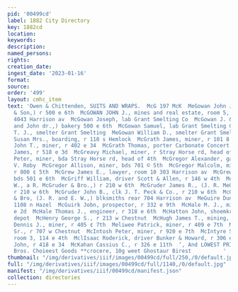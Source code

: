 ```yaml
---
pid: '00499cd'
label: 1882 City Directory
key: 1882cd
location: 
keywords: 
description: 
named_persons: 
rights: 
creation_date: 
ingest_date: '2023-01-16'
format: 
source: 
order: '499'
layout: cmhc_item
text: 'Owen & Chittenden, SUITS AND WRAPS.  McG 197 McK  MeGowan John Jr., (J. McGowan
  & Son,) r 500 e 6th  McGOWAN JOHN J., mines and real estate, room 5, Boston blk,
  4043 Harrison av  McGowan Joseph, lab Grant Smelting Co  McGowan J. & Son., (John
  and John dr.,) bakery 500 e 6th  McGowan Samuel, lab Grant Smelting Co  McGowan
  T. J., smelter Grant Smelting  MeGowan William D., smelter Grant Smelting Co  McGran
  Susan Mrs., boarding, r 110 s Hemlock  McGrath James, miner, r 101 8 Toledo av  McGrath
  John T., miner, r 402 e 34  McGrath Thomas, porter Carbonate Concert Hall  McGraw
  James, r 518 e 3d  McGreavy Michael, miner, r Stray Horse rd, head of 4th  McGresvy
  Peter, miner, bda Stray Horse rd, head of 4th  McGregor Alexander, gasfitter J.
  V. Roby  McGregor Allison, miner, bds 701 © 5th  McGregor Malcolm, mine foreman,
  r 800 ¢ 5th  McGrew James E., lawyer, room 10 303 Harrison av  McGrew Joseph, lab,
  bds 501 e 6th  McGriff William, driver Scott & Allen, r 146 w 4th  McGruder Elijah
  W., a R. McGruder & Bro.,) r 210 w 6th  McGruder James R., (J. R. MeGruder & Bro.,}
  r 210 w 6th  McGruder John B., clk J. T. Peck & Co., r 210 w 6th  McGruder J. R.
  & Bro, (J. R. and E. W.,) blksmiths rear 704 Harrison av  MeGuire Duncan, lab, r
  1108 n Hazel  McGuirk Jobn, prospector, r 332 e 9th  McHale M. J., miner, r 216
  e 2d  McHale Thomas J., engineer, r 318 e 6th  McHatton John, shoemkr, Poplar opp
  depot  McHenry George S., r 213 w Chestnut  McHugh James T., mining, r 212 e 4th  Mellwee
  Dennis J., miner, r 405 ¢ 7th  Meliwee Patrick, miner, r 409 e 7th  McIntosh John
  Sr., r 707 w Chestnut  McIntosh Peter, miner, r 920 e 7th  McIntyre Samuel C., mining,
  room 3, 114 e 4th  MclIsaac Roderick, driver Bunker & Howard, r 306 e 5th  McKagan
  John, r 418 e 34  McKahan Cassius C., r 326 e 11th  ‘, And LOWEST PRICES, McMillen
  Bros. Choieest Goods **crocere, 10g weet Ghostaur Birest          '
thumbnail: "/img/derivatives/iiif/images/00499cd/full/250,/0/default.jpg"
full: "/img/derivatives/iiif/images/00499cd/full/1140,/0/default.jpg"
manifest: "/img/derivatives/iiif/00499cd/manifest.json"
collection: directories
---
```

